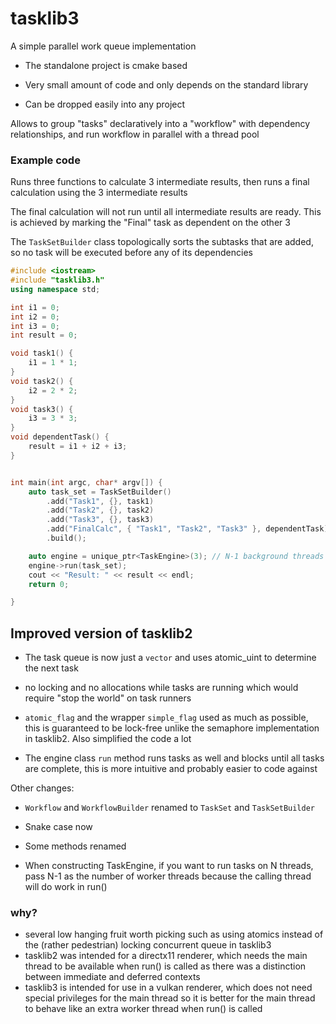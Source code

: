 # tasklib3

A simple parallel work queue implementation
 
 * The standalone project is cmake based
 
 * Very small amount of code and only depends on the standard library
 
 * Can be dropped easily into any project

Allows to group "tasks" declaratively into a "workflow" with dependency relationships, and run workflow in parallel with a thread pool


### Example code

Runs three functions to calculate 3 intermediate results, then runs a final calculation using the 3 intermediate results

The final calculation will not run until all intermediate results are ready. This is achieved by marking the "Final" task as dependent on the other 3

The `TaskSetBuilder` class topologically sorts the subtasks that are added, so no task will be executed before any of its dependencies

```cpp
#include <iostream>
#include "tasklib3.h"
using namespace std;

int i1 = 0;
int i2 = 0;
int i3 = 0;
int result = 0;

void task1() {
	i1 = 1 * 1;
}
void task2() {
	i2 = 2 * 2;
}
void task3() {
	i3 = 3 * 3;
}
void dependentTask() {
	result = i1 + i2 + i3;
}


int main(int argc, char* argv[]) {
	auto task_set = TaskSetBuilder()
		.add("Task1", {}, task1)
		.add("Task2", {}, task2)
		.add("Task3", {}, task3)
		.add("FinalCalc", { "Task1", "Task2", "Task3" }, dependentTask)
		.build();

    auto engine = unique_ptr<TaskEngine>(3); // N-1 background threads
    engine->run(task_set);
	cout << "Result: " << result << endl;
    return 0;

}
```

## Improved version of tasklib2
 
 * The task queue is now just a `vector` and uses atomic_uint to determine the next task 
 
 * no locking and no allocations while tasks are running which would require "stop the world" on task runners
 
 * `atomic_flag` and the wrapper `simple_flag` used as much as possible, this is guaranteed to be lock-free unlike the semaphore implementation in tasklib2. Also simplified the code a lot
 
 * The engine class `run` method runs tasks as well and blocks until all tasks are complete, this is more intuitive and probably easier to code against

Other changes:
 
 * `Workflow` and `WorkflowBuilder` renamed to `TaskSet` and `TaskSetBuilder`
 
 * Snake case now
 
 * Some methods renamed
 
 * When constructing TaskEngine, if you want to run tasks on N threads, pass N-1 as the number of worker threads because the calling thread will do work in run()


### why?

- several low hanging fruit worth picking such as using atomics instead of the (rather pedestrian) locking concurrent queue in tasklib3
- tasklib2 was intended for a directx11 renderer, which needs the main thread to be available when run() is called as there was a distinction between immediate and deferred contexts
- tasklib3 is intended for use in a vulkan renderer, which does not need special privileges for the main thread so it is better for the main thread to behave like an extra worker thread when run() is called
